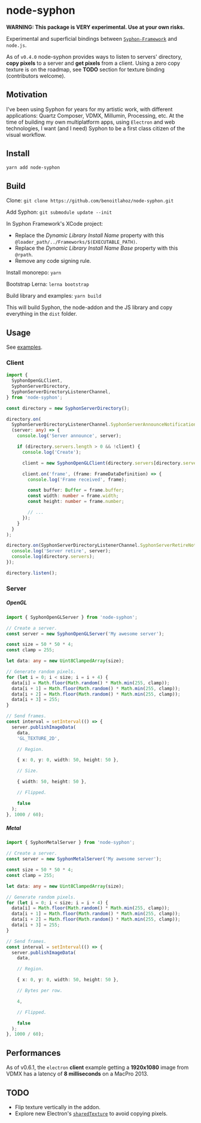 # node-syphon

**WARNING: This package is VERY experimental. Use at your own risks.**

Experimental and superficial bindings between [`Syphon-Framework`](https://github.com/Syphon/Syphon-Framework) and `node.js`.

As of `v0.4.0` node-syphon provides ways to listen to servers' directory, **copy pixels** to a server and **get pixels** from a client. Using a zero copy texture is on the roadmap, see **TODO** section for texture binding (contributors welcome).

## Motivation

I've been using Syphon for years for my artistic work, with different applications: Quartz Composer, VDMX, Millumin, Processing, etc.
At the time of building my own multiplatform apps, using `Electron` and web technologies, I want (and I need) Syphon to be a first class citizen of the visual workflow.

## Install

```sh
yarn add node-syphon
```

## Build

Clone:
`git clone https://github.com/benoitlahoz/node-syphon.git`

Add Syphon:
`git submodule update --init`

In Syphon Framework's XCode project:

- Replace the _Dynamic Library Install Name_ property with this `@loader_path/../Frameworks/$(EXECUTABLE_PATH)`.
- Replace the _Dynamic Library Install Name Base_ property with this `@rpath`.
- Remove any code signing rule.

Install monorepo:
`yarn`

Bootstrap Lerna:
`lerna bootstrap`

Build library and examples:
`yarn build`

This will build Syphon, the node-addon and the JS library and copy everything in the `dist` folder.

## Usage

See [examples](https://github.com/benoitlahoz/node-syphon/tree/main/examples).

### Client

```typescript
import {
  SyphonOpenGLClient,
  SyphonServerDirectory,
  SyphonServerDirectoryListenerChannel,
} from 'node-syphon';

const directory = new SyphonServerDirectory();

directory.on(
  SyphonServerDirectoryListenerChannel.SyphonServerAnnounceNotification,
  (server: any) => {
    console.log('Server announce', server);

    if (directory.servers.length > 0 && !client) {
      console.log('Create');

      client = new SyphonOpenGLClient(directory.servers[directory.servers.length - 1]);

      client.on('frame', (frame: FrameDataDefinition) => {
        console.log('Frame received', frame);

        const buffer: Buffer = frame.buffer;
        const width: number = frame.width;
        const height: number = frame.number;

        // ...
      });
    }
  }
);

directory.on(SyphonServerDirectoryListenerChannel.SyphonServerRetireNotification, (server: any) => {
  console.log('Server retire', server);
  console.log(directory.servers);
});

directory.listen();
```

### Server

##### OpenGL

```typescript
import { SyphonOpenGLServer } from 'node-syphon';

// Create a server.
const server = new SyphonOpenGLServer('My awesome server');

const size = 50 * 50 * 4;
const clamp = 255;

let data: any = new Uint8ClampedArray(size);

// Generate random pixels.
for (let i = 0; i < size; i = i + 4) {
  data[i] = Math.floor(Math.random() * Math.min(255, clamp));
  data[i + 1] = Math.floor(Math.random() * Math.min(255, clamp));
  data[i + 2] = Math.floor(Math.random() * Math.min(255, clamp));
  data[i + 3] = 255;
}

// Send frames.
const interval = setInterval(() => {
  server.publishImageData(
    data,
    'GL_TEXTURE_2D',

    // Region.

    { x: 0, y: 0, width: 50, height: 50 },

    // Size.

    { width: 50, height: 50 },

    // Flipped.

    false
  );
}, 1000 / 60);
```

##### Metal

```typescript
import { SyphonMetalServer } from 'node-syphon';

// Create a server.
const server = new SyphonMetalServer('My awesome server');

const size = 50 * 50 * 4;
const clamp = 255;

let data: any = new Uint8ClampedArray(size);

// Generate random pixels.
for (let i = 0; i < size; i = i + 4) {
  data[i] = Math.floor(Math.random() * Math.min(255, clamp));
  data[i + 1] = Math.floor(Math.random() * Math.min(255, clamp));
  data[i + 2] = Math.floor(Math.random() * Math.min(255, clamp));
  data[i + 3] = 255;
}

// Send frames.
const interval = setInterval(() => {
  server.publishImageData(
    data,

    // Region.

    { x: 0, y: 0, width: 50, height: 50 },

    // Bytes per row.

    4,

    // Flipped.

    false
  );
}, 1000 / 60);
```

## Performances

As of v0.6.1, the `electron` **client** example getting a **1920x1080** image from VDMX has a latency of **8 milliseconds** on a MacPro 2013.

## TODO

- Flip texture vertically in the addon.
- Explore new Electron's [`sharedTexture`](https://www.electronjs.org/docs/latest/api/structures/offscreen-shared-texture) to avoid copying pixels.
